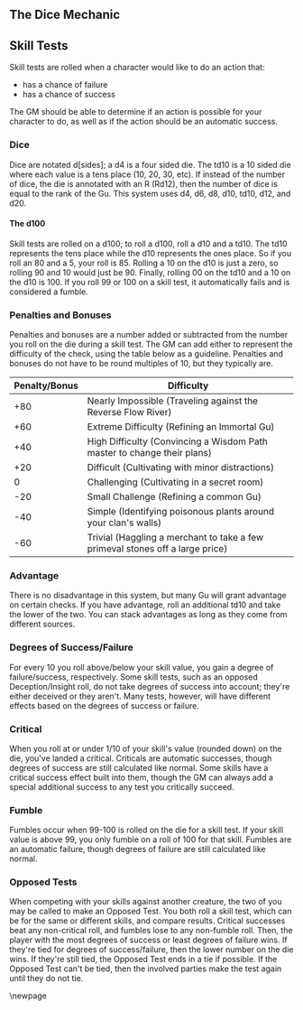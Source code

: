 ## The Dice Mechanic

## Skill Tests
Skill tests are rolled when a character would like to do an action that:
- has a chance of failure
- has a chance of success

The GM should be able to determine if an action is possible for your character to do, as well as if the action should be an automatic success.

### Dice
Dice are notated d[sides]; a d4 is a four sided die. The td10 is a 10 sided die where each value is a tens place (10, 20, 30, etc). If instead of the number of dice, the die is annotated with an R (Rd12), then the number of dice is equal to the rank of the Gu. This system uses d4, d6, d8, d10, td10, d12, and d20. 

#### The d100
Skill tests are rolled on a d100; to roll a d100, roll a d10 and a td10. The td10 represents the tens place while the d10 represents the ones place. So if you roll an 80 and a 5, your roll is 85. Rolling a 10 on the d10 is just a zero, so rolling 90 and 10 would just be 90. Finally, rolling 00 on the td10 and a 10 on the d10 is 100. If you roll 99 or 100 on a skill test, it automatically fails and is considered a fumble.

### Penalties and Bonuses
Penalties and bonuses are a number added or subtracted from the number you roll on the die during a skill test. The GM can add either to represent the difficulty of the check, using the table below as a guideline. Penalties and bonuses do not have to be round multiples of 10, but they typically are.

| Penalty/Bonus | Difficulty |
| ----- | ----- |
|      +80       | Nearly Impossible (Traveling against the Reverse Flow River) |
|      +60       | Extreme Difficulty (Refining an Immortal Gu) |
|      +40       | High Difficulty (Convincing a Wisdom Path master to change their plans) |
|      +20       | Difficult (Cultivating with minor distractions) |
|       0        | Challenging (Cultivating in a secret room) |
|      -20       | Small Challenge (Refining a common Gu) |
|      -40       | Simple (Identifying poisonous plants around your clan's walls) |
|      -60       | Trivial (Haggling a merchant to take a few primeval stones off a large price) |

### Advantage
There is no disadvantage in this system, but many Gu will grant advantage on certain checks. If you have advantage, roll an additional td10 and take the lower of the two. You can stack advantages as long as they come from different sources.

### Degrees of Success/Failure
For every 10 you roll above/below your skill value, you gain a degree of failure/success, respectively. Some skill tests, such as an opposed Deception/Insight roll, do not take degrees of success into account; they're either deceived or they aren't. Many tests, however, will have different effects based on the degrees of success or failure.

### Critical
When you roll at or under 1/10 of your skill's value (rounded down) on the die, you've landed a critical. Criticals are automatic successes, though degrees of success are still calculated like normal. Some skills have a critical success effect built into them, though the GM can always add a special additional success to any test you critically succeed.

### Fumble
Fumbles occur when 99-100 is rolled on the die for a skill test. If your skill value is above 99, you only fumble on a roll of 100 for that skill. Fumbles are an automatic failure, though degrees of failure are still calculated like normal.

### Opposed Tests
When competing with your skills against another creature, the two of you may be called to make an Opposed Test. You both roll a skill test, which can be for the same or different skills, and compare results. Critical successes beat any non-critical roll, and fumbles lose to any non-fumble roll. Then, the player with the most degrees of success or least degrees of failure wins. If they're tied for degrees of success/failure, then the lower number on the die wins. If they're still tied, the Opposed Test ends in a tie if possible. If the Opposed Test can't be tied, then the involved parties make the test again until they do not tie.

\newpage